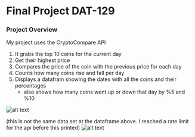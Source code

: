 # Final Project DAT-129

### Project Overview

My project uses the CryptoCompare API
1. It grabs the top 10 coins for the current day
2. Get their highest price
3. Compares the price of the coin with the previous price for each day
4. Counts how many coins rise and fall per day
5. Displays a datafram showing the dates with all the coins and their percentages
    - also shows how many coins went up or down that day by %5 and %10
    
![alt text](C:\Users\Shane\Downloads\dataframcoin.jpg)

(this is not the same data set at the dataframe above. I reached a rate limit for the api before this printed)
![alt text](C:\Users\Shane\Pictures\coindisplay.png)

